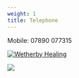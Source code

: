 ```yaml
---
weight: 1
title: Telephone
---
```

Mobile: 07890 077315

<a href="https://www.reikipages.co.uk/listing/united-kingdom/west-yorkshire/leeds/deborah-watson-clairvoyant-medium-reiki-master/" target="_blank"><img src="https://pages.b-cdn.net/reikipages_promote_200x200.jpg" alt="Wetherby Healing"></a>

![](/img/booknow.png)